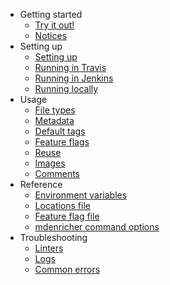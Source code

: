 <!--
# Copyright 2022, 2024 IBM Inc. All rights reserved
# SPDX-License-Identifier: Apache2.0
# Last updated: 2024-05-02
-->

- Getting started
  - [Try it out!](try.md)
  - [Notices](notices.md)
- Setting up
  - [Setting up](setup.md)
  - [Running in Travis](travis.md)
  - [Running in Jenkins](jenkins.md)
  - [Running locally](local.md)
- Usage
  - [File types](filetypes.md)
  - [Metadata](metadata.md)
  - [Default tags](tags.md)
  - [Feature flags](feature-flags.md)
  - [Reuse](reuse.md)
  - [Images](images.md)
  - [Comments](comments.md)
- Reference
  - [Environment variables](ref-env-vars.md)
  - [Locations file](ref-locations.md)
  - [Feature flag file](ref-feature-flags.md)
  - [mdenricher command options](ref-start.md)
- Troubleshooting
  - [Linters](linters.md)
  - [Logs](logs.md)
  - [Common errors](errors.md)
